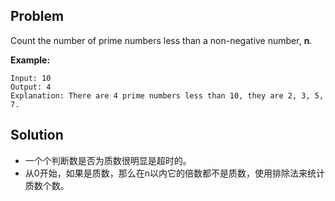 ## Problem

Count the number of prime numbers less than a non-negative number, **n**.

**Example:**

```
Input: 10
Output: 4
Explanation: There are 4 prime numbers less than 10, they are 2, 3, 5, 7.
```



## Solution

* 一个个判断数是否为质数很明显是超时的。
* 从0开始，如果是质数，那么在n以内它的倍数都不是质数，使用排除法来统计质数个数。